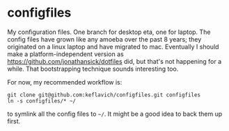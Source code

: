 configfiles
===========

My configuration files.  One branch for desktop eta, one for laptop.  The config files have grown like any amoeba over the past 8 years; they originated on a linux laptop and have migrated to mac.  Eventually I should make a platform-independent version as https://github.com/jonathansick/dotfiles did, but that's not happening for a while.  That bootstrapping technique sounds interesting too.

For now, my recommended workflow is:

    git clone git@github.com:keflavich/configfiles.git configfiles
    ln -s configfiles/* ~/

to symlink all the config files to `~/`.  It might be a good idea to back them up first.
